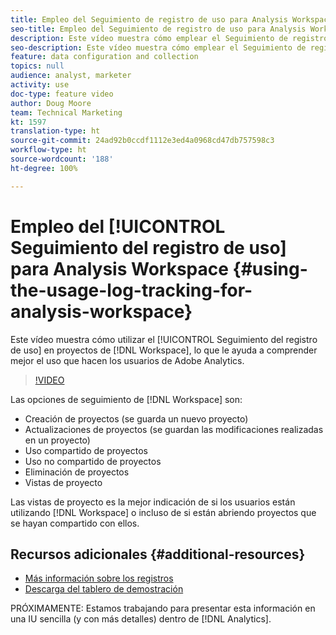 ```yaml
---
title: Empleo del Seguimiento de registro de uso para Analysis Workspace
seo-title: Empleo del Seguimiento de registro de uso para Analysis Workspace
description: Este vídeo muestra cómo emplear el Seguimiento de registro de uso en proyectos de Workspace, lo que le ayuda a comprender mejor el uso que hacen los usuarios de Adobe Analytics.
seo-description: Este vídeo muestra cómo emplear el Seguimiento de registro de uso en proyectos de Workspace, lo que le ayuda a comprender mejor el uso que hacen los usuarios de Adobe Analytics.
feature: data configuration and collection
topics: null
audience: analyst, marketer
activity: use
doc-type: feature video
author: Doug Moore
team: Technical Marketing
kt: 1597
translation-type: ht
source-git-commit: 24ad92b0ccdf1112e3ed4a0968cd47db757598c3
workflow-type: ht
source-wordcount: '188'
ht-degree: 100%

---
```



# Empleo del [!UICONTROL Seguimiento del registro de uso] para Analysis Workspace {#using-the-usage-log-tracking-for-analysis-workspace}

Este vídeo muestra cómo utilizar el [!UICONTROL Seguimiento del registro de uso] en proyectos de [!DNL Workspace], lo que le ayuda a comprender mejor el uso que hacen los usuarios de Adobe Analytics.

>[!VIDEO](https://video.tv.adobe.com/v/22922/?quality=12)

Las opciones de seguimiento de [!DNL Workspace] son:

* Creación de proyectos (se guarda un nuevo proyecto)
* Actualizaciones de proyectos (se guardan las modificaciones realizadas en un proyecto)
* Uso compartido de proyectos
* Uso no compartido de proyectos
* Eliminación de proyectos
* Vistas de proyecto

Las vistas de proyecto es la mejor indicación de si los usuarios están utilizando [!DNL Workspace] o incluso de si están abriendo proyectos que se hayan compartido con ellos.

## Recursos adicionales {#additional-resources}

* [Más información sobre los registros](https://marketing.adobe.com/resources/help/es_ES/reference/logs.html)
* [Descarga del tablero de demostración](https://adobe.ly/2ygP5ws)

PRÓXIMAMENTE: Estamos trabajando para presentar esta información en una IU sencilla (y con más detalles) dentro de [!DNL Analytics].
